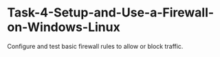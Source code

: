 # Task-4-Setup-and-Use-a-Firewall-on-Windows-Linux
Configure and test basic firewall rules to allow or block traffic.
